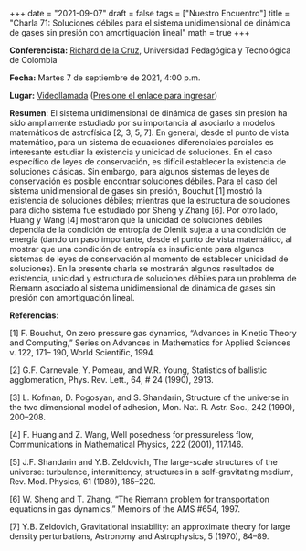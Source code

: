 +++
date      = "2021-09-07"
draft     = false
tags      = ["Nuestro Encuentro"]
title     = "Charla 71: Soluciones débiles para el sistema unidimensional de dinámica de gases sin presión con amortiguación lineal"
math      = true
+++

**Conferencista:**  [Richard de la Cruz](https://matematicas.netlify.app/authors/delacruz-r/), Universidad Pedagógica y Tecnológica de Colombia

**Fecha:** Martes 7 de septiembre de 2021, 4:00 p.m.

**Lugar:** [Videollamada](https://meet.google.com/izy-pzig-pbf)  ([Presione el enlace para ingresar](https://meet.google.com/izy-pzig-pbf))

**Resumen**: El sistema unidimensional de dinámica de gases sin presión ha sido ampliamente estudiado por su importancia al asociarlo a modelos matemáticos de astrofísica [2, 3, 5, 7]. 
En general, desde el punto de vista matemático, para un sistema de ecuaciones diferenciales parciales es interesante estudiar la existencia y unicidad de soluciones. En el caso específico de leyes de conservación,  es difícil establecer la existencia de soluciones clásicas. Sin embargo, para algunos sistemas de leyes de conservación es posible encontrar soluciones débiles. Para el caso del sistema unidimensional de gases sin presión, Bouchut [1] mostró la existencia de soluciones débiles; mientras que la estructura de soluciones para dicho sistema fue estudiado por Sheng y Zhang [6]. Por otro lado, Huang y Wang [4] mostraron que la unicidad de soluciones débiles dependía de la condición de entropía de Olenik sujeta a una condición de energía (dando un paso importante, desde el punto de vista matemático, al mostrar que una condición de entropía es insuficiente para algunos sistemas de leyes de conservación al momento de establecer unicidad de soluciones). En la presente charla se mostrarán algunos resultados de existencia, unicidad y estructura de soluciones débiles para un problema de Riemann asociado al sistema unidimensional de dinámica de gases sin presión con amortiguación lineal.

**Referencias**:

[1] F. Bouchut, On zero pressure gas dynamics, “Advances in Kinetic Theory and Computing,” Series on Advances in Mathematics for Applied Sciences v. 122, 171– 190, World Scientific, 1994.

[2] G.F. Carnevale, Y. Pomeau, and W.R. Young, Statistics of ballistic agglomeration, Phys. Rev. Lett., 64, # 24 (1990), 2913.

[3] L. Kofman, D. Pogosyan, and S. Shandarin, Structure of the universe in the two dimensional model of adhesion, Mon. Nat. R. Astr. Soc., 242 (1990), 200–208.

[4] F. Huang and Z. Wang, Well posedness for pressureless flow, Communications in Mathematical Physics, 222 (2001), 117.146.

[5] J.F. Shandarin and Y.B. Zeldovich, The large-scale structures of the universe: turbulence, intermittency, structures in a self-gravitating medium, Rev. Mod. Physics, 61 (1989), 185–220. 

[6] W. Sheng and T. Zhang, “The Riemann problem for transportation equations in gas dynamics,” Memoirs of the AMS #654, 1997.

[7] Y.B. Zeldovich, Gravitational instability: an approximate theory for large density perturbations, Astronomy and Astrophysics, 5 (1970), 84–89.
